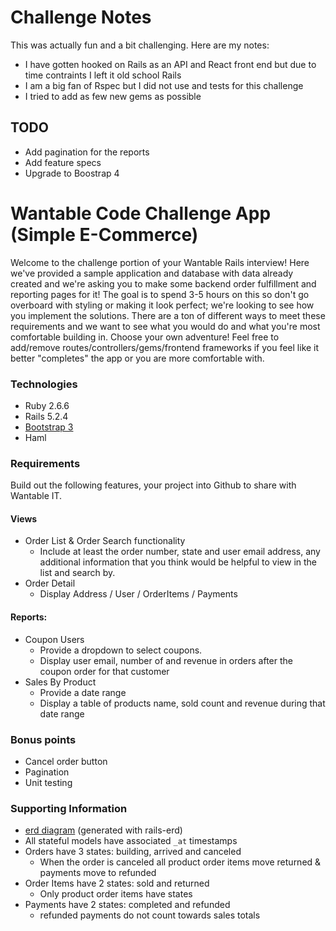 # Challenge Notes

This was actually fun and a bit challenging.  Here are my notes:

- I have gotten hooked on Rails as an API and React front end but due to time contraints I left it old school Rails
- I am a big fan of Rspec but I did not use and tests for this challenge
- I tried to add as few new gems as possible

## TODO

- Add pagination for the reports
- Add feature specs
- Upgrade to Boostrap 4


# Wantable Code Challenge App (Simple E-Commerce)

Welcome to the challenge portion of your Wantable Rails interview! Here we've provided a sample application and database with data already created and we're asking you to make some backend order fulfillment and reporting pages for it! The goal is to spend 3-5 hours on this so don't go overboard with styling or making it look perfect; we're looking to see how you implement the solutions. There are a ton of different ways to meet these requirements and we want to see what you would do and what you're most comfortable building in. Choose your own adventure! Feel free to add/remove routes/controllers/gems/frontend frameworks if you feel like it better "completes" the app or you are more comfortable with.

### Technologies
- Ruby 2.6.6
- Rails 5.2.4
- [Bootstrap 3](https://getbootstrap.com/docs/3.4/)
- Haml

### Requirements
Build out the following features, your project into Github to share with Wantable IT.

#### Views
  - Order List & Order Search functionality
    - Include at least the order number, state and user email address, any additional information that you think would be helpful to view in the list and search by.
  - Order Detail
    - Display Address / User / OrderItems / Payments

#### Reports:
  - Coupon Users
    - Provide a dropdown to select coupons.
    - Display user email, number of and revenue in orders after the coupon order for that customer
  - Sales By Product
    - Provide a date range
    - Display a table of products name, sold count and revenue during that date range

### Bonus points
  - Cancel order button
  - Pagination
  - Unit testing

### Supporting Information
  - [erd diagram](https://github.com/wantable/rails_code_challenge/blob/master/erd.pdf) (generated with rails-erd)
  - All stateful models have associated `_at` timestamps
  - Orders have 3 states: building, arrived and canceled
    - When the order is canceled all product order items move returned & payments move to refunded
  - Order Items have 2 states: sold and returned
    - Only product order items have states
  - Payments have 2 states: completed and refunded
    - refunded payments do not count towards sales totals